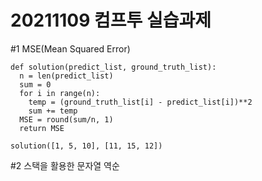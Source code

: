 # 20211109 컴프투 실습과제

#1 MSE(Mean Squared Error)


    def solution(predict_list, ground_truth_list):
      n = len(predict_list)
      sum = 0
      for i in range(n):
        temp = (ground_truth_list[i] - predict_list[i])**2
        sum += temp
      MSE = round(sum/n, 1)
      return MSE

    solution([1, 5, 10], [11, 15, 12])


#2 스택을 활용한 문자열 역순


